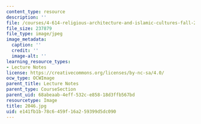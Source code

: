 ```yaml
---
content_type: resource
description: ''
file: /courses/4-614-religious-architecture-and-islamic-cultures-fall-2002/e141fb1b78c6459f16a259399d5dc090_2046.jpg
file_size: 237879
file_type: image/jpeg
image_metadata:
  caption: ''
  credit: ''
  image-alt: ''
learning_resource_types:
- Lecture Notes
license: https://creativecommons.org/licenses/by-nc-sa/4.0/
ocw_type: OCWImage
parent_title: Lecture Notes
parent_type: CourseSection
parent_uid: 68abeaab-4eff-532c-e858-18d3ffb567bd
resourcetype: Image
title: 2046.jpg
uid: e141fb1b-78c6-459f-16a2-59399d5dc090
---
```

